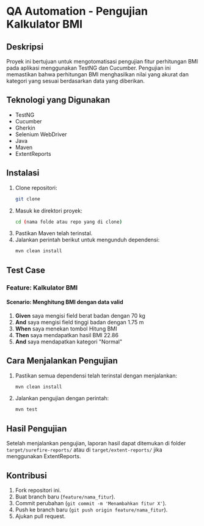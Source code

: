 # QA Automation - Pengujian Kalkulator BMI

## Deskripsi
Proyek ini bertujuan untuk mengotomatisasi pengujian fitur perhitungan BMI pada aplikasi menggunakan TestNG dan Cucumber. Pengujian ini memastikan bahwa perhitungan BMI menghasilkan nilai yang akurat dan kategori yang sesuai berdasarkan data yang diberikan.

## Teknologi yang Digunakan
- TestNG
- Cucumber
- Gherkin
- Selenium WebDriver
- Java
- Maven
- ExtentReports

## Instalasi
1. Clone repositori:
   ```sh
   git clone 
   ```
2. Masuk ke direktori proyek:
   ```sh
   cd (nama folde atau repo yang di clone)
   ```
3. Pastikan Maven telah terinstal.
4. Jalankan perintah berikut untuk mengunduh dependensi:
   ```sh
   mvn clean install
   ```

## Test Case

### Feature: Kalkulator BMI

#### Scenario: Menghitung BMI dengan data valid
1. **Given** saya mengisi field berat badan dengan 70 kg
2. **And** saya mengisi field tinggi badan dengan 1.75 m
3. **When** saya menekan tombol Hitung BMI
4. **Then** saya mendapatkan hasil BMI 22.86
5. **And** saya mendapatkan kategori "Normal"

## Cara Menjalankan Pengujian
1. Pastikan semua dependensi telah terinstal dengan menjalankan:
   ```sh
   mvn clean install
   ```
2. Jalankan pengujian dengan perintah:
   ```sh
   mvn test
   ```

## Hasil Pengujian
Setelah menjalankan pengujian, laporan hasil dapat ditemukan di folder `target/surefire-reports/` atau di `target/extent-reports/` jika menggunakan ExtentReports.

## Kontribusi
1. Fork repositori ini.
2. Buat branch baru (`feature/nama_fitur`).
3. Commit perubahan (`git commit -m 'Menambahkan fitur X'`).
4. Push ke branch baru (`git push origin feature/nama_fitur`).
5. Ajukan pull request.

